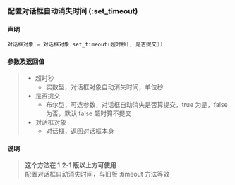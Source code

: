 ### 配置对话框自动消失时间 (**:set\_timeout**)


#### 声明
```lua
对话框对象 = 对话框对象:set_timeout(超时秒[, 是否提交])
```


#### 参数及返回值
> - 超时秒
>   - 实数型，对话框对象自动消失时间，单位秒
> - 是否提交
>   - 布尔型，可选参数，对话框自动消失是否算提交，true 为是，false 为否，默认 false 超时算不提交
> - 对话框对象
>   - 对话框，返回对话框本身


#### 说明
> **这个方法在 1\.2\-1 版以上方可使用**  
> 配置对话框自动消失时间，与旧版 :timeout 方法等效  

